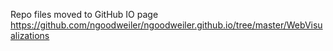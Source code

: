 Repo files moved to GitHub IO page
https://github.com/ngoodweiler/ngoodweiler.github.io/tree/master/WebVisualizations